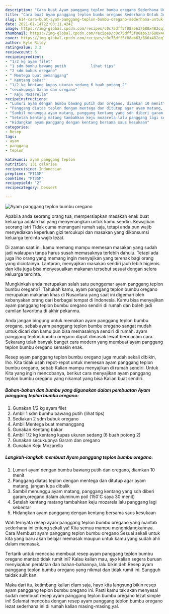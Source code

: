 ```yaml
---
description: "Cara buat Ayam panggang teplon bumbu oregano Sederhana Untuk Jualan"
title: "Cara buat Ayam panggang teplon bumbu oregano Sederhana Untuk Jualan"
slug: 614-cara-buat-ayam-panggang-teplon-bumbu-oregano-sederhana-untuk-jualan
date: 2021-01-14T22:03:11.424Z
image: https://img-global.cpcdn.com/recipes/c0c75dff5f08ab63/680x482cq70/ayam-panggang-teplon-bumbu-oregano-foto-resep-utama.jpg
thumbnail: https://img-global.cpcdn.com/recipes/c0c75dff5f08ab63/680x482cq70/ayam-panggang-teplon-bumbu-oregano-foto-resep-utama.jpg
cover: https://img-global.cpcdn.com/recipes/c0c75dff5f08ab63/680x482cq70/ayam-panggang-teplon-bumbu-oregano-foto-resep-utama.jpg
author: Kyle Riley
ratingvalue: 3.2
reviewcount: 6
recipeingredient:
- "1/2 kg ayam filet"
- "1 sdm bumhu bawang putih           lihat tips"
- "2 sdm bubuk oregano"
- " Mentega buat memanggang"
- " Kentang bakar"
- "1/2 kg kentang kupas ukuran sedang 6 buah potong 2"
- "secukupnya Garam dan oregano"
- " Keju Mozarella"
recipeinstructions:
- "Lumuri ayam dengan bumbu bawang putih dan oregano, diamkan 10 menit"
- "Panggang diatas teplon dengan mentega dan ditutup agar ayam matang, jangan lupa dibalik"
- "Sambil menunggu ayam matang, panggang kentang yang sdh diberi garam,oregano dalam aluminum poil (150&#39;C saya 30 menit)"
- "Setelah kentang matang tambahkan keju mozarela lalu panggang lagi sebentar"
- "Hidangkan ayam panggang dengan kentang bersama saus kesukaan"
categories:
- Resep
tags:
- ayam
- panggang
- teplon

katakunci: ayam panggang teplon 
nutrition: 131 calories
recipecuisine: Indonesian
preptime: "PT15M"
cooktime: "PT35M"
recipeyield: "2"
recipecategory: Dessert

---
```



![Ayam panggang teplon bumbu oregano](https://img-global.cpcdn.com/recipes/c0c75dff5f08ab63/680x482cq70/ayam-panggang-teplon-bumbu-oregano-foto-resep-utama.jpg)

Apabila anda seorang orang tua, mempersiapkan masakan enak buat keluarga adalah hal yang menyenangkan untuk kamu sendiri. Kewajiban seorang istri Tidak cuma menangani rumah saja, tetapi anda pun wajib menyediakan keperluan gizi tercukupi dan masakan yang dikonsumsi keluarga tercinta wajib lezat.

Di zaman  saat ini, kamu memang mampu memesan masakan yang sudah jadi walaupun tanpa harus susah memasaknya terlebih dahulu. Tetapi ada juga lho orang yang memang ingin menyajikan yang terenak bagi orang yang dicintainya. Lantaran, menyajikan masakan sendiri jauh lebih higienis dan kita juga bisa menyesuaikan makanan tersebut sesuai dengan selera keluarga tercinta. 



Mungkinkah anda merupakan salah satu penggemar ayam panggang teplon bumbu oregano?. Tahukah kamu, ayam panggang teplon bumbu oregano merupakan makanan khas di Nusantara yang saat ini digemari oleh kebanyakan orang dari berbagai tempat di Indonesia. Kamu bisa menyajikan ayam panggang teplon bumbu oregano sendiri di rumah dan boleh jadi camilan favoritmu di akhir pekanmu.

Anda jangan bingung untuk memakan ayam panggang teplon bumbu oregano, sebab ayam panggang teplon bumbu oregano sangat mudah untuk dicari dan kamu pun bisa memasaknya sendiri di rumah. ayam panggang teplon bumbu oregano dapat dimasak lewat bermacam cara. Sekarang telah banyak banget cara modern yang membuat ayam panggang teplon bumbu oregano semakin enak.

Resep ayam panggang teplon bumbu oregano juga mudah sekali dibikin, lho. Kita tidak usah repot-repot untuk memesan ayam panggang teplon bumbu oregano, sebab Kalian mampu menyajikan di rumah sendiri. Untuk Kita yang ingin mencobanya, berikut cara menyajikan ayam panggang teplon bumbu oregano yang nikamat yang bisa Kalian buat sendiri.

<!--inarticleads1-->

##### Bahan-bahan dan bumbu yang digunakan dalam pembuatan Ayam panggang teplon bumbu oregano:

1. Gunakan 1/2 kg ayam filet
1. Ambil 1 sdm bumhu bawang putih           (lihat tips)
1. Sediakan 2 sdm bubuk oregano
1. Ambil  Mentega buat memanggang
1. Gunakan  Kentang bakar
1. Ambil 1/2 kg kentang kupas ukuran sedang (6 buah potong 2)
1. Gunakan secukupnya Garam dan oregano
1. Gunakan  Keju Mozarella




<!--inarticleads2-->

##### Langkah-langkah membuat Ayam panggang teplon bumbu oregano:

1. Lumuri ayam dengan bumbu bawang putih dan oregano, diamkan 10 menit
1. Panggang diatas teplon dengan mentega dan ditutup agar ayam matang, jangan lupa dibalik
1. Sambil menunggu ayam matang, panggang kentang yang sdh diberi garam,oregano dalam aluminum poil (150&#39;C saya 30 menit)
1. Setelah kentang matang tambahkan keju mozarela lalu panggang lagi sebentar
1. Hidangkan ayam panggang dengan kentang bersama saus kesukaan




Wah ternyata resep ayam panggang teplon bumbu oregano yang mantab sederhana ini enteng sekali ya! Kita semua mampu menghidangkannya. Cara Membuat ayam panggang teplon bumbu oregano Sesuai sekali untuk kita yang baru akan belajar memasak maupun untuk kamu yang sudah ahli dalam memasak.

Tertarik untuk mencoba membuat resep ayam panggang teplon bumbu oregano mantab tidak rumit ini? Kalau kalian mau, ayo kalian segera buruan menyiapkan peralatan dan bahan-bahannya, lalu bikin deh Resep ayam panggang teplon bumbu oregano yang nikmat dan tidak rumit ini. Sungguh taidak sulit kan. 

Maka dari itu, ketimbang kalian diam saja, hayo kita langsung bikin resep ayam panggang teplon bumbu oregano ini. Pasti kamu tak akan menyesal sudah membuat resep ayam panggang teplon bumbu oregano lezat simple ini! Selamat mencoba dengan resep ayam panggang teplon bumbu oregano lezat sederhana ini di rumah kalian masing-masing,ya!.

